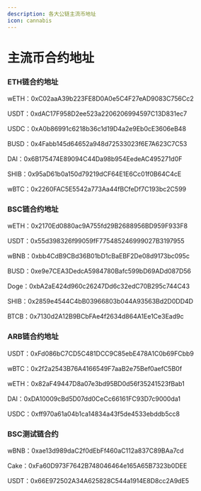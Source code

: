 ```yaml
---
description: 各大公链主流币地址
icon: cannabis
---
```


# 主流币合约地址

### ETH链合约地址 <a href="#eth-lian-he-yue-di-zhi" id="eth-lian-he-yue-di-zhi"></a>

wETH：0xC02aaA39b223FE8D0A0e5C4F27eAD9083C756Cc2

USDT：0xdAC17F958D2ee523a2206206994597C13D831ec7

USDC：0xA0b86991c6218b36c1d19D4a2e9Eb0cE3606eB48

BUSD：0x4Fabb145d64652a948d72533023f6E7A623C7C53

DAI：0x6B175474E89094C44Da98b954EedeAC495271d0F

SHIB：0x95aD61b0a150d79219dCF64E1E6Cc01f0B64C4cE

wBTC：0x2260FAC5E5542a773Aa44fBCfeDf7C193bc2C599

### BSC链合约地址 <a href="#bsc-lian-he-yue-di-zhi" id="bsc-lian-he-yue-di-zhi"></a>

wETH：0x2170Ed0880ac9A755fd29B2688956BD959F933F8

USDT：0x55d398326f99059fF775485246999027B3197955

wBNB：0xbb4CdB9CBd36B01bD1cBaEBF2De08d9173bc095c

BUSD：0xe9e7CEA3DedcA5984780Bafc599bD69ADd087D56

Doge：0xbA2aE424d960c26247Dd6c32edC70B295c744C43

SHIB：0x2859e4544C4bB03966803b044A93563Bd2D0DD4D

BTCB：0x7130d2A12B9BCbFAe4f2634d864A1Ee1Ce3Ead9c

### ARB链合约地址 <a href="#arb-lian-he-yue-di-zhi" id="arb-lian-he-yue-di-zhi"></a>

USDT：0xFd086bC7CD5C481DCC9C85ebE478A1C0b69FCbb9

wBTC：0x2f2a2543B76A4166549F7aaB2e75Bef0aefC5B0f

wETH：0x82aF49447D8a07e3bd95BD0d56f35241523fBab1

DAI：0xDA10009cBd5D07dd0CeCc66161FC93D7c9000da1

USDC：0xff970a61a04b1ca14834a43f5de4533ebddb5cc8

### BSC测试链合约 <a href="#bsc-ce-shi-lian-he-yue" id="bsc-ce-shi-lian-he-yue"></a>

wBNB：0xae13d989daC2f0dEbFf460aC112a837C89BAa7cd

Cake：0xFa60D973F7642B748046464e165A65B7323b0DEE

USDT：0x66E972502A34A625828C544a1914E8D8cc2A9dE5
